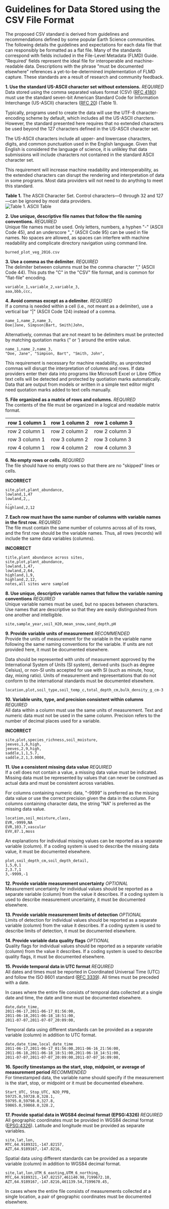 # Guidelines for Data Stored using the CSV File Format

The proposed CSV standard is derived from guidelines and recommendations defined by some popular Earth Science communities. The following details the guidelines and expectations for each data file that can responsibly be formatted as a flat file. Many of the standards correspond with fields included in the File-Level Metadata (FLMD) Guide. "Required' fields represent the ideal file for interoperable and machine-readable data. Descriptions with the phrase "must be documented elsewhere" references a yet-to-be-determined implementation of FLMD capture. These standards are a result of research and community feedback.  

**1. Use the standard US-ASCII character set without extensions.** *REQUIRED*  
Data stored using the comma separated values format (CSV) ([RFC 4180](https://tools.ietf.org/html/rfc4180)) must use the standard seven-bit American Standard Code for Information Interchange (US-ASCII) characters ([RFC 20](https://tools.ietf.org/html/rfc20)) (Table 1).  

Typically, programs used to create the data will use the UTF-8 character-encoding scheme by default, which includes all the US-ASCII charcters. However, the standard presented here requires that no extended characters be used beyond the 127 characters defined in the US-ASCII character set.  

The US-ASCII characters include all upper- and lowercase characters, digits, and common punctuation used in the English language. Given that English is considered the language of science, it is unlikley that data submissions will include characters not contained in the standard ASCII character set.  

This requirement will increase machine readability and interoperability, as  the extended characters can disrupt the rendering and interpretation of data in some programs. Most data providers will not need to do anything to meet this standard.  

**Table 1.** The ASCII Character Set. Control characters&mdash;0 through 32 and 127&mdash;can be ignored by most data providers.  
![Table 1. ASCII Table](asciitable.png)  

**2. Use unique, descriptive file names that follow the file naming conventions.** *REQUIRED*  
Unique file names must be used. Only letters, numbers, a hyphen "-" (ASCII Code 45), and an underscore "_" (ASCII Code 95) can be used in file names. No spaces are allowed, as spaces can interfere with machine readability and complicate directory navigation using command line.

```
burned_plot_veg_2016.csv
```

**3. Use a comma as the delimiter.** *REQUIRED*  
The delimiter between columns must be the comma character "," (ASCII Code 44). This puts the "C" in the "CSV" file format, and is common for "flat-file" encoding.

```
variable_1,variable_2,variable_3,
aaa,bbb,ccc,
```

**4. Avoid commas except as a delimiter.** *REQUIRED*  
If a comma is needed within a cell (i.e., not meant as a delimiter), use a vertical bar "|" (ASCII Code 124) instead of a comma.

```
name_1,name_2,name_3,
Doe|Jane, Simpson|Bart, Smith|John,
```

Alternatively, commas that are not meant to be delimiters must be protected by matching quotation marks (“ or ‘) around the entire value.

```
name_1,name_2,name_3,
"Doe, Jane", "Simpson, Bart", "Smith, John",
```

This requirement is necessary for machine readability, as unprotected commas will disrupt the interpretation of columns and rows. If data providers enter their data into programs like Microsoft Excel or Libre Office text cells will be detected and protected by quotiation marks automatically. Data that are output from models or written in a simple text editor might need quotation marks added to text cells manually.

**5. File organized as a matrix of rows and columns.** *REQUIRED*  
The contents of the file must be organized in a logical and readable matrix format.
 
| row 1 column 1 | row 1 column 2 | row 1 column 3 |
|---|---|---|
| row 2 column 1 | row 2 column 2 | row 2 column 3 |
| row 3 column 1 | row 3 column 2 | row 3 column 3 |
| row 4 column 1 | row 4 column 2 | row 4 column 3 |

**6. No empty rows or cells.** *REQUIRED*  
The file should have no empty rows so that there are no "skipped" lines or cells.

**INCORRECT**  
```
site,plot,plant_abundance,
lowland,1,47
lowland,2,,
,,,
highland,2,12
```

**7. Each row must have the same number of columns with variable names in the first row.** *REQUIRED*  
The file must contain the same number of columns across all of its rows, and the first row should be the variable names. Thus, all rows (records) will include the same data variables (columns).

**INCORRECT**  
```
title,plant abundance across sites,
site,plot,plant_abundance,
lowland,1,47,
lowland,2,64,
highland,1,9,
highland,2,12,
notes,all sites were sampled
```

**8. Use unique, descriptive variable names that follow the variable naming conventions** *REQUIRED*  
Unique variable names must be used, but no spaces between characters. Use names that are descriptive so that they are easily distinguished from one another and intelligible.

```
site,sample_year,soil_H20,mean_snow,sand_depth,pH
```

**9. Provide variable units of measurement** *RECOMMENDED*  
Provide the units of measurement for the variable in the variable name following the same naming conventions for the variable. If units are not provided here, it must be documented elsewhere.

Data should be represented with units of measurement approved by the International System of Units (SI system), derived units (such as degree Celsius), or non-SI units accepted for use with SI (such as minute, hour, day, mixing ratio). Units of measurement and representations that do not conform to the international standards must be documented elsewhere.

```
location,plot,soil_type,soil_temp_c,total_depth_cm,bulk_density_g_cm-3
```

**10. Variable units, type, and precision consistent within columns** *REQUIRED*  
All data within a column must use the same units of measurement. Text and numeric data must not be used in the same column. Precision refers to the number of decimal places used for a variable.

**INCORRECT**  
```
site,plot,species_richness,soil_moisture,
jeeves,1,6,high,
jeeves,2,9,high,
saddle,1,1,5.7,
saddle,2,1,3.0004,
```

**11. Use a consistent missing data value** *REQUIRED*  
If a cell does not contain a value, a missing data value must be indicated. Missing data must be represented by values that can never be construed as actual data and must be consistent across variables.  

For columns containing numeric data, "-9999" is preferred as the missing data value or use the correct precision given the data in the column. For columns containing character data, the string "NA" is preferred as the missing data value.  

```
location,soil_moisture,class,
EVR,-9999,NA
EVR,103.7,vascular
EVV,87.1,moss
```

An explanations for individual missing values can be reported as a separate variable (column). If a coding system is used to describe the missing data value, it must be documented elsewhere.

```
plot,soil_depth_cm,soil_depth_detail,
1,5,0,1
2,3.7,1
3,-9999,-1
```

**12. Provide variable measurement uncertainty** *OPTIONAL*  
Measurement uncertainty for individual values should be reported as a separate variable (column) from the value it describes. If a coding system is used to describe measurement uncertainty, it must be documented elsewhere.

**13. Provide variable measurement limits of detection** *OPTIONAL*  
Limits of detection for individual values should be reported as a separate variable (column) from the value it describes. If a coding system is used to describe limits of detection, it must be documented elsewhere.

**14. Provide variable data quality flags** *OPTIONAL*  
Quality flags for individual values should be reported as a separate variable (column) from the value it describes. If a coding system is used to describe quality flags, it must be documented elsewhere.

**15. Provide temporal data in UTC format** *REQUIRED*  
All dates and times must be reported in Coordinated Universal Time (UTC) and follow the ISO 8601 standard ([RFC 3339](https://tools.ietf.org/html/rfc4180)). All times must be preceded with a date.

In cases where the entire file consists of temporal data collected at a single date and time, the date and time must be documented elsewhere.

```
date,date_time,
2011-06-17,2011-06-17_01:56:00,
2011-06-18,2011-06-18_18:51:00,
2011-07-07,2011-07-07_20:09:00,
```

Temporal data using different standards can be provided as a separate variable (column) in addition to UTC format.

```
date,date_time,local_date_time
2011-06-17,2011-06-17_01:56:00,2011-06-16_21:56:00,
2011-06-18,2011-06-18_18:51:00,2011-06-18_14:51:00,
2011-07-07,2011-07-07_20:09:00,2011-07-07_16:09:00,
```

**16. Specify timestamps as the start, stop, midpoint, or average of measurement period** *RECOMMENDED*  
For timestamped data, the variable name should specify if the measurement is the start, stop, or midpoint or it must be documented elsewhere.

```
Start_UTC, Stop_UTC, N2O_PPB,
59725.0,59728.0,328.1,
59795.0,59798.0,327.8,
59865.0,59868.0,328.2,
```

**17. Provide spatial data in WGS84 decimal format (EPSG:4326)** *REQUIRED*  
All geographic coordinates must be provided in WGS84 decimal format ([EPSG:4326](https://epsg.io/4326)). Latitude and longitude must be provided as separate variables.

```
site,lat,lon,
MTC,64.9189321,-147.82157,
AZT,64.9189167,-147.8216,
```

Spatial data using different standards can be provided as a separate variable (column) in addition to WGS84 decimal format.

```
site,lat,lon,UTM_6_easting,UTM_6_northing,
MTC,64.9189321,-147.82157,461140.98,7199672.10,
AZT,64.9189167,-147.8216,461139.54,7199670.45,
```

In cases where the entire file consists of measurements collected at a single location, a pair of geographic coordinates must be documented elsewhere.
